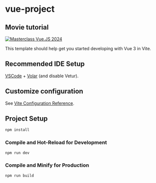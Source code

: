 # vue-project

## Movie tutorial

[![Masterclass Vue.JS 2024](https://www.youtube.com/watch?v=AdApfFxO3Gs/0.jpg)](https://www.youtube.com/watch?v=AdApfFxO3Gs)

This template should help get you started developing with Vue 3 in Vite.

## Recommended IDE Setup

[VSCode](https://code.visualstudio.com/) + [Volar](https://marketplace.visualstudio.com/items?itemName=Vue.volar) (and disable Vetur).

## Customize configuration

See [Vite Configuration Reference](https://vite.dev/config/).

## Project Setup

```sh
npm install
```

### Compile and Hot-Reload for Development

```sh
npm run dev
```

### Compile and Minify for Production

```sh
npm run build
```

